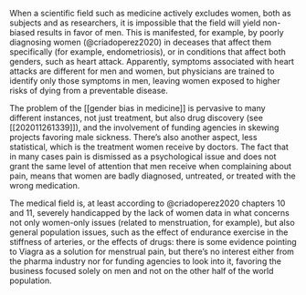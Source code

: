 When a scientific field such as medicine actively excludes women, both as subjects and as researchers, it is impossible that the field will yield non-biased results in favor of men. This is manifested, for example, by poorly diagnosing women (@criadoperez2020) in deceases that affect them specifically (for example, endometriosis), or in conditions that affect both genders, such as heart attack. Apparently, symptoms associated with heart attacks are different for men and women, but physicians are trained to identify only those symptoms in men, leaving women exposed to higher risks of dying from a preventable disease. 

The problem of the [[gender bias in medicine]] is pervasive to many different instances, not just treatment, but also drug discovery (see [[202011261339]]), and the involvement of funding agencies in skewing projects favoring male sickness. There’s also another aspect, less statistical, which is the treatment women receive by doctors. The fact that in many cases pain is dismissed as a psychological issue and does not grant the same level of attention that men receive when complaining about pain, means that women are badly diagnosed, untreated, or treated with the wrong medication. 

The medical field is, at least according to @criadoperez2020 chapters 10 and 11, severely handicapped by the lack of women data in what concerns not only women-only issues (related to menstruation, for example), but also general population issues, such as the effect of endurance exercise in the stiffness of arteries, or the effects of drugs: there is some evidence pointing to Viagra as a solution for menstrual pain, but there’s no interest either from the pharma industry nor for funding agencies to look into it, favoring the business focused solely on men and not on the other half of the world population. 